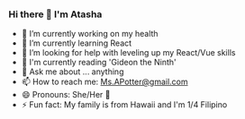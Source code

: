 ### Hi there 👋 I'm Atasha 


- 🔭 I’m currently working on my health 
- 🌱 I’m currently learning React
- 🤔 I’m looking for help with leveling up my React/Vue skills
- :book:  I'm currently reading 'Gideon the Ninth'
- 💬 Ask me about ... anything
- 📫 How to reach me: Ms.APotter@gmail.com
- 😄 Pronouns: She/Her :rainbow:
- ⚡ Fun fact: My family is from Hawaii and I'm 1/4 Filipino

